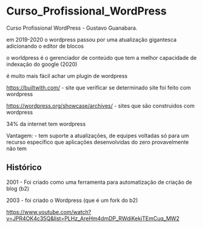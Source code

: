 # Curso_Profissional_WordPress
Curso Profissional WordPress - Gustavo Guanabara.

em 2019-2020 o wordpress passou por uma atualização gigantesca adicionando o editor de blocos

o worldpress é o gerenciador de conteúdo que tem a melhor capacidade de indexação do google (2020)

é muito mais fácil achar um plugin de wordpress

https://builtwith.com/ - site que verificar se determinado site foi feito com wordpress

https://wordpress.org/showcase/archives/ - sites que são construidos com wordpress

34% da internet tem wordpress

Vantagem: - tem suporte a atualizações, de equipes voltadas só para um recurso específico que aplicações desenvolvidas do zero provavelmente não tem

## Histórico

2001 - Foi criado como uma ferramenta para automatização de criação de blog (b2)

2003 - foi criado o Wordpress (que é um fork do b2)



https://www.youtube.com/watch?v=JPR4OK4c35Q&list=PLHz_AreHm4dmDP_RWdiKekjTEmCuq_MW2
